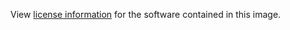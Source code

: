 View [license information](https://www.ruby-lang.org/en/about/license.txt)
for the software contained in this image.
